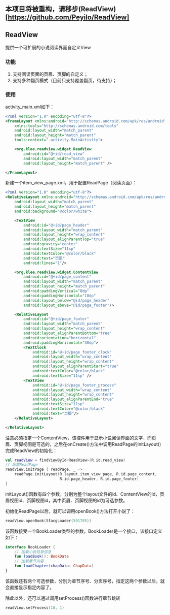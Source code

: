 ## 本项目将被重构，请移步(ReadView)[https://github.com/Peyilo/ReadView]

## ReadView

提供一个可扩展的小说阅读界面自定义View

### 功能

1. 支持阅读页面的页眉、页脚的自定义；
2. 支持多种翻页模式（目前只支持覆盖翻页，待支持）；

### 使用

activity_main.xml如下：

```xml
<?xml version="1.0" encoding="utf-8"?>
<FrameLayout xmlns:android="http://schemas.android.com/apk/res/android"
    xmlns:tools="http://schemas.android.com/tools"
    android:layout_width="match_parent"
    android:layout_height="match_parent"
    tools:context=".activity.MainActivity">

    <org.klee.readview.widget.ReadView
        android:id="@+id/read_view"
        android:layout_width="match_parent"
        android:layout_height="match_parent" />

</FrameLayout>
```

新建一个item_view_page.xml，用于配置ReadPage（阅读页面）：

```xml
<?xml version="1.0" encoding="utf-8"?>
<RelativeLayout xmlns:android="http://schemas.android.com/apk/res/android"
    android:layout_width="match_parent"
    android:layout_height="match_parent"
    android:background="@color/white">

    <TextView
        android:id="@+id/page_header"
        android:layout_width="match_parent"
        android:layout_height="wrap_content"
        android:layout_alignParentTop="true"
        android:gravity="center"
        android:textSize="11sp"
        android:textColor="@color/black"
        android:text="页眉"
        android:lines="1"/>

    <org.klee.readview.widget.ContentView
        android:id="@+id/page_content"
        android:layout_width="match_parent"
        android:layout_height="match_parent"
        android:paddingVertical="8dp"
        android:paddingHorizontal="10dp"
        android:layout_below="@id/page_header"
        android:layout_above="@id/page_footer"/>

    <RelativeLayout
        android:id="@+id/page_footer"
        android:layout_width="match_parent"
        android:layout_height="wrap_content"
        android:layout_alignParentBottom="true"
        android:orientation="horizontal"
        android:paddingHorizontal="30dp">
        <TextClock
            android:id="@+id/page_footer_clock"
            android:layout_width="wrap_content"
            android:layout_height="wrap_content"
            android:layout_alignParentStart="true"
            android:textColor="@color/black"
            android:textSize="11sp" />
        <TextView
            android:id="@+id/page_footer_process"
            android:layout_width="wrap_content"
            android:layout_height="wrap_content"
            android:layout_alignParentEnd="true"
            android:textSize="11sp"
            android:textColor="@color/black"
            android:text="页脚"/>
    </RelativeLayout>

</RelativeLayout>
```

注意必须指定一个ContentView，该控件用于显示小说阅读界面的文字，而页眉、页脚视图是可选的，之后在onCreate()方法中调用ReadPage的initLayout()完成ReadView的初始化：

```kotlin
val readView = findViewById<ReadView>(R.id.read_view)
// 配置ReadPage
readView.initPage { readPage, _ ->
	readPage.initLayout(R.layout.item_view_page, R.id.page_content, 
                        R.id.page_header, R.id.page_footer)
}
```

initLayout()函数有四个参数，分别为整个layout文件的id、ContentView的id，页眉视图id、页脚视图id，其中页眉、页脚视图的id为可选参数。

初始化ReadPage以后，就可以调用openBook()方法打开小说了：

```kotlin
readView.openBook(SfacgLoader(591785))
```

该函数接受一个BookLoader类型的参数，BookLoader是一个接口，该接口定义如下：

```kotlin
interface BookLoader {
    // 加载小说目录信息
    fun loadBook(): BookData
    // 加载章节内容
    fun loadChapter(chapData: ChapData)
}
```

该函数还有两个可选参数，分别为章节序号、分页序号，指定这两个参数以后，就会直接显示指定内容了。

除此以外，还可以通过调用setProcess()函数进行章节跳转

```kotlin
readView.setProcess(10, 1)
```

